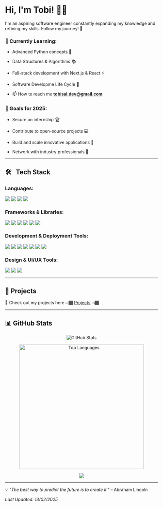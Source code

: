 # Hi, I'm Tobi! 👋🏾


I'm an aspiring software engineer constantly expanding my knowledge and refining my skills. Follow my journey! 🚀



### 🌱 Currently Learning:
- Advanced Python concepts 🐍
  
- Data Structures & Algorithms 📚

- Full-stack development with Next.js & React ⚡

- Software Developme Life Cycle 🔁

- 📫 How to reach me **tobisal.dev@gmail.com**

  

### 🎯 Goals for 2025:
- Secure an internship 🏆
  
- Contribute to open-source projects 💻
  
- Build and scale innovative applications 🚀
  
- Network with industry professionals 🤝

---

## 🛠 &nbsp; Tech Stack

### **Languages:**

<p>
  <img src="https://img.shields.io/badge/Python-3776AB?style=flat&logo=python&logoColor=white" /> 
  <img src="https://img.shields.io/badge/JavaScript-F7DF1E?style=flat&logo=javascript&logoColor=black" />
  <img src="https://img.shields.io/badge/HTML-E34F26?style=flat&logo=html5&logoColor=white" />
  <img src="https://img.shields.io/badge/CSS-1572B6?style=flat&logo=css3&logoColor=white"/>
</p>


### **Frameworks & Libraries:**
<p>
  <img src ="https://img.shields.io/badge/React-61DAFB?style=flat&logo=react&logoColor=black" />
  <img src ="https://img.shields.io/badge/Next.js-000000?style=flat&logo=next.js&logoColor=white" />  
  <img src="https://img.shields.io/badge/Tailwind%20CSS-38B2AC?style=flat&logo=tailwind-css&logoColor=white" />  
  <img src= "https://img.shields.io/badge/Bootstrap-7952B3?style=flat&logo=bootstrap&logoColor=white" />  
  <img src ="https://img.shields.io/badge/Matplotlib-0077B5?style=flat&logo=matplotlib&logoColor=white" />  
  <img src ="https://img.shields.io/badge/Pandas-150458?style=flat&logo=pandas&logoColor=white" />
</p>

### **Development & Deployment Tools:**
<p>
  <img src= "https://img.shields.io/badge/Git-F05032?style=flat&logo=git&logoColor=white" /> 
  <img src ="https://img.shields.io/badge/GitHub-181717?style=flat&logo=github&logoColor=white" />  
  <img src ="https://img.shields.io/badge/Firebase-FFCA28?style=flat&logo=firebase&logoColor=black" />  
  <img src ="https://img.shields.io/badge/Clerk-000000?style=flat&logo=clerk&logoColor=white" />  
  <img src ="https://img.shields.io/badge/OpenAI-4A4A4A?style=flat&logo=openai&logoColor=white" />  
  <img src ="https://img.shields.io/badge/Anthropic-00B3A4?style=flat&logo=anthropic&logoColor=white" />  
  <img src ="https://img.shields.io/badge/Vercel-000000?style=flat&logo=vercel&logoColor=white" /?
</p>

### **Design & UI/UX Tools:**
<p>
  <img src ="https://img.shields.io/badge/Figma-000000?style=flat&logo=figma&logoColor=white" />  
  <img src ="https://img.shields.io/badge/Webflow-4353FF?style=flat&logo=webflow&logoColor=white" />  
  <img src ="https://img.shields.io/badge/WordPress-21759B?style=flat&logo=wordpress&logoColor=white" /> 
</p>

---

## 🚀 Projects
🔗 Check out my projects here 👉🏾 [Projects](https://github.com/tobilobasalawu/Projects) 👈🏾

---

## 📊 GitHub Stats
<p align="center">
  <img src="https://github-readme-stats.vercel.app/api?username=tobilobasalawu&show_icons=true&theme=radical" alt="GitHub Stats"/>
</p>
<p align="center">
  <img src="https://github-readme-stats.vercel.app/api/top-langs/?username=tobilobasalawu&layout=compact&theme=radical" width="410" alt="Top Languages"/>
</p>
<p align="center">
  <img src="https://streak-stats.demolab.com/?user=tobilobasalawu&theme=radical" />
</p>

---

💡 *"The best way to predict the future is to create it."* – Abraham Lincoln

_Last Updated: 13/02/2025_

